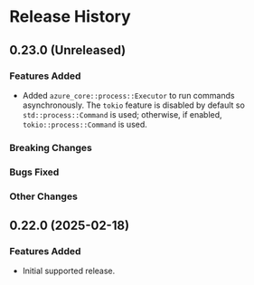 # Release History

## 0.23.0 (Unreleased)

### Features Added

- Added `azure_core::process::Executor` to run commands asynchronously.
  The `tokio` feature is disabled by default so `std::process::Command` is used; otherwise, if enabled, `tokio::process::Command` is used.

### Breaking Changes

### Bugs Fixed

### Other Changes

## 0.22.0 (2025-02-18)

### Features Added

- Initial supported release.
